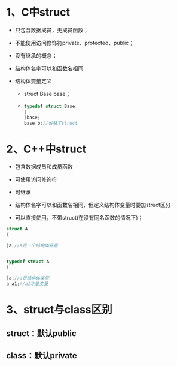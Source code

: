 # 1、C中struct

- 只包含数据成员，无成员函数；

- 不能使用访问修饰符private、protected、public；

- 没有继承的概念；

- 结构体名字可以和函数名相同

- 结构体变量定义
  
  - struct Base base；
  
  - ```cpp
    typedef struct Base
    {
    }base;
    base b;//省略了struct
    ```

# 2、C++中struct

- 包含数据成员和成员函数

- 可使用访问修饰符

- 可继承

- 结构体名字可以和函数名相同，但定义结构体变量时要加struct区分

- 可以直接使用，不带struct(在没有同名函数的情况下)；

```cpp
struct A
{

}a;//a是一个结构体变量


typedef struct A
{

}a;//a是结构体类型
a a1;//a1才是变量
```

# 3、struct与class区别

## struct：默认public

## class：默认private
